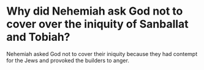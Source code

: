 # Why did Nehemiah ask God not to cover over the iniquity of Sanballat and Tobiah?

Nehemiah asked God not to cover their iniquity because they had contempt for the Jews and provoked the builders to anger.
